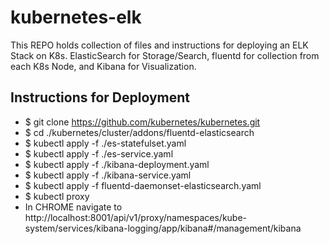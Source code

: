 # kubernetes-elk
This REPO holds collection of files and instructions for deploying an ELK Stack on K8s. ElasticSearch for Storage/Search, fluentd for collection from each K8s Node, and Kibana for Visualization.


## Instructions for Deployment
+ $ git clone https://github.com/kubernetes/kubernetes.git
+ $ cd ./kubernetes/cluster/addons/fluentd-elasticsearch
+ $ kubectl apply -f ./es-statefulset.yaml
+ $ kubectl apply -f ./es-service.yaml
+ $ kubectl apply -f ./kibana-deployment.yaml
+ $ kubectl apply -f ./kibana-service.yaml
+ $ kubectl apply -f fluentd-daemonset-elasticsearch.yaml
+ $ kubectl proxy
+ In CHROME navigate to http://localhost:8001/api/v1/proxy/namespaces/kube-system/services/kibana-logging/app/kibana#/management/kibana



